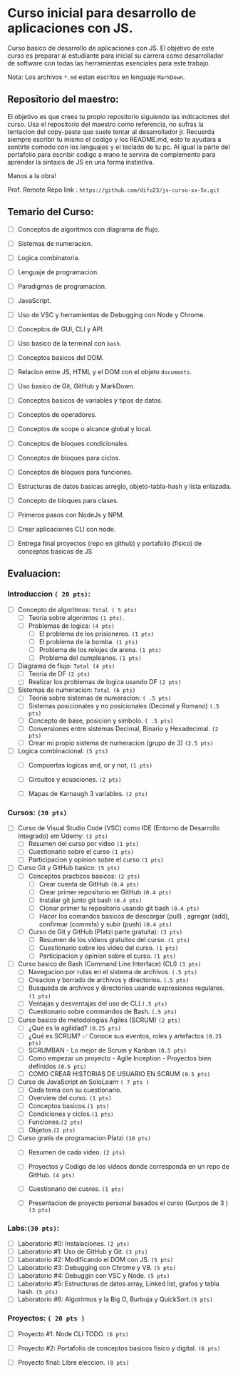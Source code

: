 # Curso inicial para desarrollo de aplicaciones con JS.

Curso basico de desarrollo de aplicaciones con JS. El objetivo de este curso es preparar al estudiante para inicial su carrera como desarrollador de software con todas las herramientas esenciales para este trabajo. 

Nota: Los archivos `*.md`  estan escritos en lenguaje `MarkDown`.


## Repositorio del maestro:
El objetivo es que crees tu propio repositorio siguiendo las indicaciones del curso. Usa el repositorio del maestro como referencia, no sufras la tentacion del copy-paste que suele tentar al desarrollador jr. Recuerda siempre escribir tu mismo el codigo y los README.md, esto te ayudara a sentirte comodo con los lenguajes y el teclado de tu pc. Al igual la parte del portafolio para escribir codigo a mano te servira de complemento para aprender la sintaxis de JS en una forma instintiva. 

Manos a la obra! 

Prof. Remote Repo link : `https://github.com/difo23/js-curso-xx-5x.git`


## Temario del Curso:

* [ ] Conceptos de algoritmos con diagrama de flujo.
* [ ] Sistemas de numeracion.
* [ ] Logica combinatoria.
* [ ] Lenguaje de programacion.
* [ ] Paradigmas de programacion.
* [ ] JavaScript.
* [ ] Uso de VSC y herramientas de Debugging con Node y Chrome.
* [ ] Conceptos de GUI, CLI y API.
* [ ] Uso basico de la terminal con `bash`.
* [ ] Conceptos basicos del DOM. 
* [ ] Relacion entre JS, HTML y el DOM con el objeto `documents`.
* [ ] Uso basico de Git, GitHub y MarkDown.
* [ ] Conceptos basicos de variables y tipos de datos.
* [ ] Conceptos de operadores.
* [ ] Conceptos de scope o alcance global y local.
* [ ] Conceptos de bloques condicionales.
* [ ] Conceptos de bloques para ciclos.
* [ ] Conceptos de bloques para funciones.
* [ ] Estructuras de datos basicas arreglo, objeto-tabla-hash y lista enlazada.
* [ ] Concepto de bloques para clases.
* [ ] Primeros pasos con NodeJs y NPM.
* [ ] Crear aplicaciones CLI con node.
* [ ] Entrega final proyectos (repo en github) y portafolio (fisico) de conceptos basicos de JS


## Evaluacion:

### Introduccion `( 20 pts)`:

* [ ] Concepto de algoritmos: `Total ( 5 pts)`
  * [ ] Teoria sobre algorimtos `(1 pts)`.
  * [ ] Problemas de logica: `(4 pts)`
    * [ ] El problema de los prisioneros. `(1 pts)`
    * [ ] El problema de la bomba. `(1 pts)`
    * [ ] Problema de los relojes de arena. `(1 pts)`
    * [ ] Problema del cumpleanos. `(1 pts)` 
  
* [ ] Diagrama de flujo: `Total (4 pts)`
  * [ ] Teoria de DF `(2 pts)`
  * [ ] Realizar los problemas de logica usando DF `(2 pts)`

* [ ] Sistemas de numeracion: `Total (6 pts)`
  * [ ]  Teoria sobre sistemas de numeracion: `( .5 pts)`
    * [ ] Sistemas posicionales y no posicionales (Decimal y Romano) `(.5  pts)` 
    * [ ] Concepto de base, posicion y simbolo. `( .5 pts)`
  * [ ] Conversiones entre sistemas Decimal, Binario y Hexadecimal. `(2 pts)`
  * [ ] Crear mi propio sistema de numeracion (grupo de 3)  `(2.5 pts)`

* [ ] Logica combinacional: `(5 pts)`
  * [ ] Compuertas logicas and, or y not, `(1 pts)`
  * [ ] Circuitos y ecuaciones. `(2 pts)`
  * [ ] Mapas de Karnaugh 3 variables. `(2 pts)` 


### Cursos: `(30 pts)`

* [ ] Curso de Visual Studio Code (VSC) como IDE (Entorno de Desarrollo Integrado) em Udemy: `(3 pts)`  
  * [ ] Resumen del curso por video `(1 pts)`
  * [ ] Cuestionario sobre el curso `(1 pts)`
  * [ ] Participacion y opinion sobre el curso `(1 pts)`

* [ ] Curso Git y GitHub basico: `(5 pts)`
  * [ ] Conceptos practicos basicos: `(2 pts)`
    * [ ] Crear cuenta de GitHub `(0.4 pts)`
    * [ ] Crear primer repositorio en GitHub `(0.4 pts)`
    * [ ] Instalar git junto git bash `(0.4 pts)`
    * [ ] Clonar primer tu repositorio usando git bash `(0.4 pts)`
    * [ ] Hacer los comandos basicos de descargar (pull) , agregar (add), confirmar (commits) y subir (push) `(0.4 pts)`
  * [ ] Curso de Git y GitHub (Platzi parte gratuita): `(3 pts)`
    * [ ] Resumen de los videos gratuitos del curso. `(1 pts)` 
    * [ ] Cuestionario sobre los video del curso. `(1 pts)`
    * [ ] Participacion y opinion sobre el curso.  `(1 pts)`
  
* [ ] Curso basico de Bash  (Command Line Interface) (CLI) `(3 pts)`
  * [ ] Navegacion por rutas en el sistema de archivos. `(.5 pts)`
  * [ ] Creacion y borrado de archivos y directorios. `(.5 pts)`
  * [ ] Busqueda de archivos y directorios usando expresiones regulares. `(1 pts)`
  * [ ] Ventajas y desventajas del uso de CLI.`(.5 pts)`
  * [ ] Cuestionario sobre commandos de Bash. `(.5 pts)`

* [ ] Curso basico de metodologias Agiles (SCRUM) `(2 pts)`
  * [ ] ¿Qué es la agilidad? `(0.25 pts)`
  * [ ] ¿Qué es SCRUM? ✅ Conoce sus eventos, roles y artefactos `(0.25 pts)`
  * [ ] SCRUMBAN - Lo mejor de Scrum y Kanban `(0.5 pts)`
  * [ ] Como empezar un proyecto - Agile Inception - Proyectos bien definidos `(0.5 pts)`
  * [ ] COMO CREAR HISTORIAS DE USUARIO EN SCRUM `(0.5 pts)`

* [ ] Curso de JavaScript en SoloLearn `( 7 pts )`
  * [ ] Cada tema con su cuestionario. 
  * [ ] Overview del curso. `(1 pts)`
  * [ ] Conceptos basicos.`(1 pts)`
  * [ ] Condiciones y ciclos.`(1 pts)`
  * [ ] Funciones.`(2 pts)`
  * [ ] Objetos.`(2 pts)` 
 
 * [ ] Curso gratis de programacion Platzi `(10 pts)`
   * [ ] Resumen de cada video. `(2 pts)` 
   * [ ] Proyectos y Codigo de los videos donde corresponda en un repo de GitHub. `(4 pts)`
   * [ ]  Cuestionario del cusros. `(1 pts)`
   * [ ]  Presentacion de proyecto personal basados el curso (Gurpos de 3 ) `(3 pts)`


### Labs:`(30 pts)`:

* [ ] Laboratorio #0: Instalaciones. `(2 pts)`
* [ ] Laboratorio #1: Uso de GitHub y Git. `(3 pts)`
* [ ] Laboratorio #2: Modificando el DOM con JS. `(5 pts)`
* [ ] Laboratorio #3: Debugging con Chrome y V8. `(5 pts)`
* [ ] Laboratorio #4: Debuggin con VSC y Node. `(5 pts)`
* [ ] Laboratorio #5: Estructuras de datos array, Linked list, grafos y tabla hash. `(5 pts)`
* [ ] Laboratorio #6: Algoritmos y la Big O, Burbuja y QuickSort.`(5 pts)`

### Proyectos: `( 20 pts )`

* [ ] Proyecto #1: Node CLI TODO. `(6 pts)`
* [ ] Proyecto #2: Portafolio de conceptos basicos fisico y digital. `(6 pts)`
* [ ] Proyecto final: Libre eleccion. `(8 pts)`






